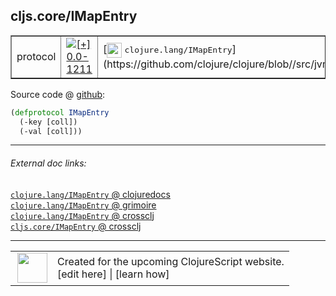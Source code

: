 ## cljs.core/IMapEntry



 <table border="1">
<tr>
<td>protocol</td>
<td><a href="https://github.com/cljsinfo/cljs-api-docs/tree/0.0-1211"><img valign="middle" alt="[+] 0.0-1211" title="Added in 0.0-1211" src="https://img.shields.io/badge/+-0.0--1211-lightgrey.svg"></a> </td>
<td>
[<img height="24px" valign="middle" src="http://i.imgur.com/1GjPKvB.png"> <samp>clojure.lang/IMapEntry</samp>](https://github.com/clojure/clojure/blob//src/jvm/clojure/lang/IMapEntry.java)
</td>
</tr>
</table>









Source code @ [github](https://github.com/clojure/clojurescript/blob/r2356/src/cljs/cljs/core.cljs#L270-L272):

```clj
(defprotocol IMapEntry
  (-key [coll])
  (-val [coll]))
```

<!--
Repo - tag - source tree - lines:

 <pre>
clojurescript @ r2356
└── src
    └── cljs
        └── cljs
            └── <ins>[core.cljs:270-272](https://github.com/clojure/clojurescript/blob/r2356/src/cljs/cljs/core.cljs#L270-L272)</ins>
</pre>

-->

---



###### External doc links:

[`clojure.lang/IMapEntry` @ clojuredocs](http://clojuredocs.org/clojure.lang/IMapEntry)<br>
[`clojure.lang/IMapEntry` @ grimoire](http://conj.io/store/v1/org.clojure/clojure/1.7.0-beta3/clj/clojure.lang/IMapEntry/)<br>
[`clojure.lang/IMapEntry` @ crossclj](http://crossclj.info/fun/clojure.lang/IMapEntry.html)<br>
[`cljs.core/IMapEntry` @ crossclj](http://crossclj.info/fun/cljs.core.cljs/IMapEntry.html)<br>

---

 <table>
<tr><td>
<img valign="middle" align="right" width="48px" src="http://i.imgur.com/Hi20huC.png">
</td><td>
Created for the upcoming ClojureScript website.<br>
[edit here] | [learn how]
</td></tr></table>

[edit here]:https://github.com/cljsinfo/cljs-api-docs/blob/master/cljsdoc/cljs.core/IMapEntry.cljsdoc
[learn how]:https://github.com/cljsinfo/cljs-api-docs/wiki/cljsdoc-files

<!--

This information was too distracting to show to readers, but I'll leave it
commented here since it is helpful to:

- pretty-print the data used to generate this document
- and show how to retrieve that data



The API data for this symbol:

```clj
{:ns "cljs.core",
 :name "IMapEntry",
 :history [["+" "0.0-1211"]],
 :type "protocol",
 :full-name-encode "cljs.core/IMapEntry",
 :source {:code "(defprotocol IMapEntry\n  (-key [coll])\n  (-val [coll]))",
          :title "Source code",
          :repo "clojurescript",
          :tag "r2356",
          :filename "src/cljs/cljs/core.cljs",
          :lines [270 272]},
 :methods [{:name "-key", :signature ["[coll]"], :docstring nil}
           {:name "-val", :signature ["[coll]"], :docstring nil}],
 :full-name "cljs.core/IMapEntry",
 :clj-symbol "clojure.lang/IMapEntry"}

```

Retrieve the API data for this symbol:

```clj
;; from Clojure REPL
(require '[clojure.edn :as edn])
(-> (slurp "https://raw.githubusercontent.com/cljsinfo/cljs-api-docs/catalog/cljs-api.edn")
    (edn/read-string)
    (get-in [:symbols "cljs.core/IMapEntry"]))
```

-->
